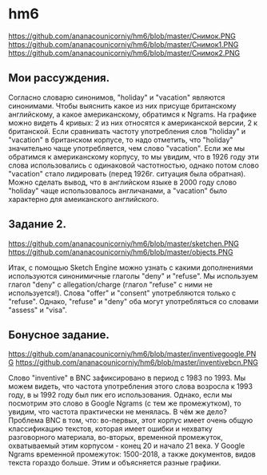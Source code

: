 # hm6
https://github.com/ananacounicorniy/hm6/blob/master/Снимок.PNG
https://github.com/ananacounicorniy/hm6/blob/master/Снимок1.PNG
https://github.com/ananacounicorniy/hm6/blob/master/Снимок2.PNG
## Мои рассуждения.
Согласно словарю синонимов, "holiday" и "vacation" являются синонимами. Чтобы выяснить какое из них присуще британскому английскому, а какое американскому, обратимся к Ngrams. На графике можно видеть 4 кривых: 2 из них относятся к американской версии, 2 к британской. Если сравнивать частоту употребления слов "holiday" и "vacation" в британском корпусе, то надо отметить, что "holiday" значительно чаще употребляется, чем слово "vacation". Если же мы обратимся к американскому корпусу, то мы увидим, что в 1926 году эти слова использовались с одинаковой частотностью, однако потом слово "vacation" стало лидировать (перед 1926г. ситуация была обратная). Можно сделать вывод, что в английском языке в 2000 году слово "holiday" чаще использовалось англичанами, а "vacation" было характерно для амеиканского английского.
## Задание 2.
https://github.com/ananacounicorniy/hm6/blob/master/sketchen.PNG
https://github.com/ananacounicorniy/hm6/blob/master/objects.PNG

Итак, с помощью Sketch Engine можно узнать с какими дополнениями используются синонимичные глаголы "deny" и "refuse". Мы используем глагол "deny" с allegation/charge (глагол "refuse" с ними не используется!). Слова "offer" и "consent" употребляются только с "refuse". Однако, "refuse" и "deny" оба могут употребляться со словами "assess" и "visa".
## Бонусное задание.
https://github.com/ananacounicorniy/hm6/blob/master/inventivegoogle.PNG
https://github.com/ananacounicorniy/hm6/blob/master/inventivebcn.PNG

Слово "inventive" в BNC зафиксировано в период с 1983 по 1993. Мы можем видеть, что частота употребления этого слова возросла к 1993 году, в ы 1992 году был пик его использования. Однако, если мы посмотрим это слово в Google Ngrams (с тем же промежутком), то увидим, что частота практически не менялась. В чём же дело? Проблема BNC в том, что: во-первых, этот корпус имеет очень общую классификацию текстов, которая имеет ошибки и нехватку разговорного материала, во-вторых, временной промежуток, охватываемый этим корпусом - конец 20 и начало 21 века. У Google Ngrams временной промежуток: 1500-2018, а также документов, видов текста гораздо больше. Этим и объясняется разные графики.
